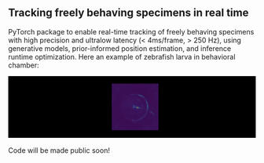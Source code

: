 ## Tracking freely behaving specimens in real time

PyTorch package to enable real-time tracking of freely behaving specimens with high precision and ultralow latency (< 4ms/frame, > 250 Hz), using generative models, prior-informed position estimation, and inference runtime optimization.
Here an example of zebrafish larva in behavioral chamber:

![](/media/fish_tracking.gif)

Code will be made public soon!

